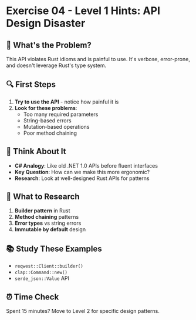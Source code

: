 # Exercise 04 - Level 1 Hints: API Design Disaster

## 🎯 What's the Problem?

This API violates Rust idioms and is painful to use. It's verbose, error-prone, and doesn't leverage Rust's type system.

## 🔍 First Steps

1. **Try to use the API** - notice how painful it is
2. **Look for these problems**:
   - Too many required parameters
   - String-based errors
   - Mutation-based operations
   - Poor method chaining

## 🤔 Think About It

- **C# Analogy**: Like old .NET 1.0 APIs before fluent interfaces
- **Key Question**: How can we make this more ergonomic?
- **Research**: Look at well-designed Rust APIs for patterns

## 🔧 What to Research

1. **Builder pattern** in Rust
2. **Method chaining** patterns
3. **Error types** vs string errors
4. **Immutable by default** design

## 📚 Study These Examples

- `reqwest::Client::builder()`
- `clap::Command::new()`
- `serde_json::Value` API

## ⏰ Time Check

Spent 15 minutes? Move to Level 2 for specific design patterns.